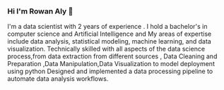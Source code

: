 ### Hi I'm Rowan Aly 👋

I'm a data scientist with 2 years of experience .
I hold a bachelor's in computer science and Artificial Intelligence and 
My areas of expertise include data analysis, statistical modeling, machine learning, and data visualization.
Technically skilled with all aspects of the data science process,from data extraction from different sources , Data Cleaning and Preparation ,Data Manipulation,Data Visualization to model deployment using python
Designed and implemented a data processing pipeline to automate data analysis workflows.
